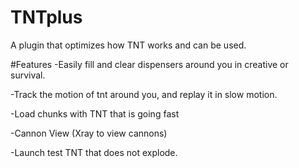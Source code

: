 # TNTplus
A plugin that optimizes how TNT works and can be used.

#Features
-Easily fill and clear dispensers around you in creative or survival. 

-Track the motion of tnt around you, and replay it in slow motion. 

-Load chunks with TNT that is going fast

-Cannon View (Xray to view cannons)

-Launch test TNT that does not explode. 
